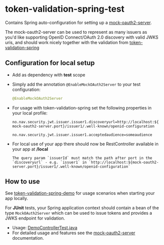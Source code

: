 # token-validation-spring-test

Contains Spring auto-configuration for setting up a [mock-oauth2-server](https://github.com/navikt/mock-oauth2-server).

The mock-oauth2-server can be used to represent as many issuers as you'd like supporting OpenID Connect/OAuth 2.0 discovery 
with valid JWKS uris, and should work nicely together with the validation from [token-validation-spring](../token-validation-spring)

## Configuration for local setup

- Add as dependency with **test** scope

- Simply add the annotation `@EnableMockOAuth2Server` to your test configuration:

  ```java
  @EnableMockOAuth2Server	
  ```

- For usage with token-validation-spring set the following properties in your local profile:
  
  `no.nav.security.jwt.issuer.issuer1.discoveryurl=http://localhost:${mock-oauth2-server.port}/issuer1/.well-known/openid-configuration`
  
  `no.nav.security.jwt.issuer.issuer1.acceptedaudience=someaudience`
  

- For local use of your app there should now be RestController available in your app at <app-contextroot>**/local**
 
      The query param `issuerId` must match the path after port in the `discoveryurl` - e.g. `issuer1` in `http://localhost:${mock-oauth2-server.port}/issuer1/.well-known/openid-configuration`  

## How to use 

See [token-validation-spring-demo](../token-validation-spring-demo) for usage scenarios when starting your app locally.

For **JUnit** tests, your Spring application context should contain a bean of the type `MockOAuth2Server` which can be used to issue tokens and provides a JWKS endpoint for validation.
* Usage: [DemoControllerTest.java](../token-validation-spring-demo/src/test/java/no/nav/security/token/support/demo/spring/rest/DemoControllerTest.java)
* For detailed usage and features see the [mock-oauth2-server](https://github.com/navikt/mock-oauth2-server) documentation.